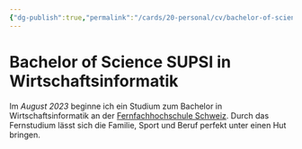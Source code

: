 ```yaml
---
{"dg-publish":true,"permalink":"/cards/20-personal/cv/bachelor-of-science-supsi-in-wirtschaftsinformatik/","tags":["CV, counted"]}
---
```



# Bachelor of Science SUPSI in Wirtschaftsinformatik

Im *August 2023* beginne ich ein Studium zum Bachelor in Wirtschaftsinformatik an der [Fernfachhochschule Schweiz](https://www.ffhs.ch/de/). Durch das Fernstudium lässt sich die Familie, Sport und Beruf perfekt unter einen Hut bringen.